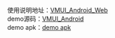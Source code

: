 
使用说明地址：[VMUI_Android_Web](https://viomihome.github.io/VMUI_Android_Web/)  
demo源码：[VMUI_Android](https://github.com/ViomiHome/VMUI_Android)  
demo apk：[demo apk](https://github.com/ViomiHome/VMUI_Android_Web/blob/gh-pages/vmui.apk?raw=true)  
